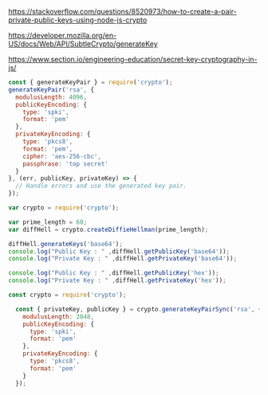 https://stackoverflow.com/questions/8520973/how-to-create-a-pair-private-public-keys-using-node-js-crypto


https://developer.mozilla.org/en-US/docs/Web/API/SubtleCrypto/generateKey

https://www.section.io/engineering-education/secret-key-cryptography-in-js/


```js
const { generateKeyPair } = require('crypto');
generateKeyPair('rsa', {
  modulusLength: 4096,
  publicKeyEncoding: {
    type: 'spki',
    format: 'pem'
  },
  privateKeyEncoding: {
    type: 'pkcs8',
    format: 'pem',
    cipher: 'aes-256-cbc',
    passphrase: 'top secret'
  }
}, (err, publicKey, privateKey) => {
  // Handle errors and use the generated key pair.
});
```

```js
var crypto = require('crypto');

var prime_length = 60;
var diffHell = crypto.createDiffieHellman(prime_length);

diffHell.generateKeys('base64');
console.log("Public Key : " ,diffHell.getPublicKey('base64'));
console.log("Private Key : " ,diffHell.getPrivateKey('base64'));

console.log("Public Key : " ,diffHell.getPublicKey('hex'));
console.log("Private Key : " ,diffHell.getPrivateKey('hex'));
```

```js
const crypto = require('crypto');

  const { privateKey, publicKey } = crypto.generateKeyPairSync('rsa', {
    modulusLength: 2048,
    publicKeyEncoding: {
      type: 'spki',
      format: 'pem'
    },
    privateKeyEncoding: {
      type: 'pkcs8',
      format: 'pem'
    }
  }); 
```